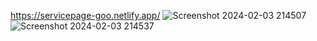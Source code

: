 https://servicepage-goo.netlify.app/
![Screenshot 2024-02-03 214507](https://github.com/Vishalsutar170901/servicepage-goo/assets/98759085/e7017610-fdb9-4b55-86e2-2a6bac6f53d6)
![Screenshot 2024-02-03 214537](https://github.com/Vishalsutar170901/servicepage-goo/assets/98759085/37945eec-d6cc-489e-a5b6-b98c461f157c)


